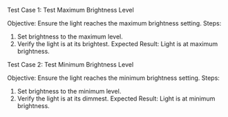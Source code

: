 Test Case 1: Test Maximum Brightness Level

Objective: Ensure the light reaches the maximum brightness setting.
Steps:
1. Set brightness to the maximum level.
2. Verify the light is at its brightest.
Expected Result: Light is at maximum brightness.

Test Case 2: Test Minimum Brightness Level

Objective: Ensure the light reaches the minimum brightness setting.
Steps:
1. Set brightness to the minimum level.
2. Verify the light is at its dimmest.
Expected Result: Light is at minimum brightness.
